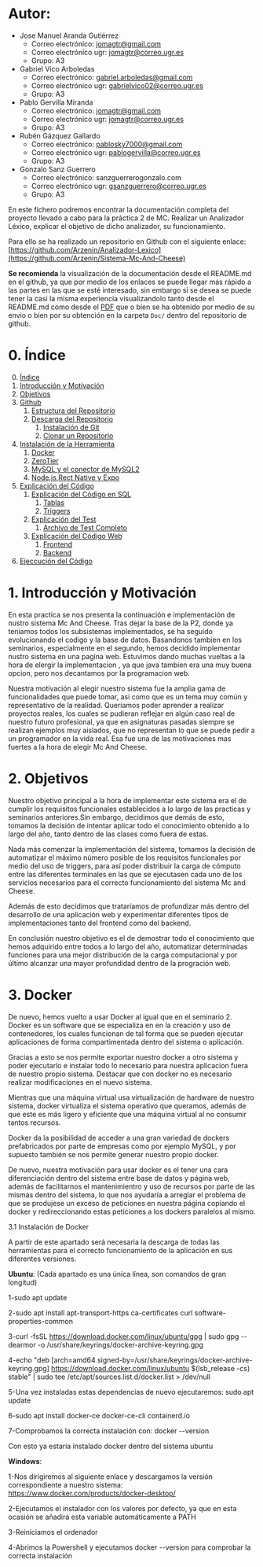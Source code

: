 # Autor:
- Jose Manuel Aranda Gutiérrez
  - Correo electrónico: jomagtr@gmail.com
  - Correo electrónico ugr: jomagtr@correo.ugr.es
  - Grupo: A3
- Gabriel Vico Arboledas
  - Correo electrónico: gabriel.arboledas@gmail.com
  - Correo electrónico ugr: gabrielvico02@correo.ugr.es
  - Grupo: A3
- Pablo Gervilla Miranda
  - Correo electrónico: jomagtr@gmail.com
  - Correo electrónico ugr: jomagtr@correo.ugr.es
  - Grupo: A3
- Rubén Gázquez Gallardo
  - Correo electrónico: pablosky7000@gmail.com
  - Correo electrónico ugr: pablogervilla@correo.ugr.es
  - Grupo: A3
- Gonzalo Sanz Guerrero
  - Correo electrónico: sanzguerrerogonzalo.com 
  - Correo electrónico ugr: gsanzguerrero@correo.ugr.es
  - Grupo: A3


En este fichero podremos encontrar la documentación completa del proyecto llevado a cabo para la práctica 2 de MC.
Realizar un Analizador Léxico, explicar el objetivo de dicho analizador, su funcionamiento.


Para ello se ha realizado un repositorio en Github con el siguiente enlace:[https://github.com/Arzenin/Analizador-Lexico](https://github.com/Arzenin/Sistema-Mc-And-Cheese)


__Se recomienda__ la visualización de la documentación desde el README.md en el github, ya que por medio de los enlaces se puede llegar más rápido a las partes en las que se esté interesado, sin embargo si se desea se puede tener la casi la misma experiencia visualizandolo tanto desde el README.md como desde el [PDF](Doc/) que o bien se ha obtenido por medio de su envio o bien por su obtención en la carpeta `Doc/` dentro del repositorio de github.

# 0. Índice

0. [Índice](#0-índice)
1. [Introducción y Motivación](#1-introducción-y-motivación)
2. [Objetivos](#2-objetivos)
3. [Github](#3-github)
   1. [Estructura del Repositorio](#31-estructura-del-repositorio)
   2. [Descarga del Repositorio](#32-descarga-del-repositorio)
      1. [Instalación de Git](#321-instalación-de-git)
      2. [Clonar un Repositorio](#322-clonar-un-repositorio)
4. [Instalación de la Herramienta](#4-instalación-de-la-herramienta)
   1. [Docker](#41-docker)
   2. [ZeroTier](#42-zerotier)
   3. [MySQL y el conector de MySQL2](#43-mysql-y-el-conector-de-mysql2)
   4. [Node.js,Rect Native y Expo](#44-node.js,react-native-y-expo)
5. [Explicación del Código](#5-explicación-del-código)
   1. [Explicación del Código en SQL](#51-explicación-del-sql)
      1. [Tablas](#511-tablas)
      2. [Triggers](#512-triggers)
   2. [Explicación del Test](#52-explicación-del-test)
      1. [Archivo de Test Completo](#521-archivo-de-test-completo)
   3. [Explicación del Código Web](#53-explicación-del-codigo-web)
      1. [Frontend](#531-frontend)
      2. [Backend](#532-Backend)
 5. [Ejeccución del Código](#54-ejecución-del-código)

# 1. Introducción y Motivación

En esta practica se nos presenta la continuación e implementación de nustro sistema Mc And Cheese. Tras dejar la base de la P2, donde ya teniamos todos los subsistemas 
implementados, se ha seguido evolucionando el codigo y la base de datos. Basandonos tambien en los seminarios, especialmente en el segundo, hemos decidido implementar nustro 
sistema en una pagina web. Estuvimos dando muchas vueltas a la hora de elergir la implementacion , ya que java tambien era una muy buena opcion, pero nos decantamos por la 
programacion web.


Nuestra motivación al elegir nuestro sistema fue la amplia gama de funcionalidades que puede tomar, asi como que es un tema muy común y representativo de la realidad. 
Queríamos poder aprender a realizar proyectos reales, los cuales se pudieran reflejar en algún caso real de nuestro futuro profesional, ya que en asignaturas pasadas siempre 
se realizan ejemplos muy aislados, que no representan lo que se puede pedir a un programador en la vida real. Esa fue una de las motivaciones mas fuertes a la hora de 
elegir Mc And Cheese.

# 2. Objetivos

Nuestro objetivo principal a la hora de implementar este sistema era el de cumplir los requisitos funcionales establecidos a lo largo de las practicas y seminarios 
anteriores.Sin embargo, decidimos que demás de esto,  tomamos la decisión de intentar aplicar todo el conocimiento obtenido a lo largo del año, tanto dentro de las clases como 
fuera de estas.


Nada más comenzar la implementación del sistema, tomamos la decisión de automatizar el máximo número posible de los requisitos funcionales por medio del uso de triggers, para 
así poder distribuir la carga de cómputo entre las diferentes terminales en las que se ejecutasen cada uno de los servicios necesarios para el correcto funcionamiento del 
sistema Mc and Cheese.


Además de esto decidimos que trataríamos de profundizar más dentro del desarrollo de una aplicación web y experimentar diferentes tipos de implementaciones tanto del frontend 
como del backend.


En conclusión nuestro objetivo es el de demostrar todo el conocimiento que hemos adquirido entre todos a lo largo del año, automatizar determinadas funciones para una mejor distribución de la carga computacional y por último alcanzar una mayor profundidad dentro de la progración web.


# 3. Docker

De nuevo, hemos vuelto a usar Docker al igual que en el seminario 2.
Docker es un software que se especializa en en la creación y uso de contenedores, los cuales funcionan de tal forma que se pueden ejecutar aplicaciones de forma compartimentada dentro del sistema o aplicación.

Gracias a esto se nos permite exportar nuestro docker a otro sistema y poder ejecutarlo e instalar todo lo necesario para nuestra aplicacion fuera de nuestro propio sistema. Destacar que con docker no es necesario realizar modificaciones en el nuevo sistema.

Mientras que una máquina virtual usa virtualización de hardware de nuestro sistema, docker virtualiza el sistema operativo que queramos, además de que este es más ligero y eficiente que una máquina virtual al no consumir tantos recursos.

Docker da la posibilidad de acceder a una gran variedad de dockers prefabricados por parte de empresas como por ejemplo MySQL, y por supuesto también se nos permite generar nuestro propio docker.

De nuevo, nuestra motivación para usar docker es el tener una cara diferenciación dentro del sistema entre base de datos y página web, además de facilitarnos el mantenimientro y uso de recursos por parte de las mismas dentro del sistema, lo que nos ayudaría a arreglar el problema de que se produjese un exceso de peticiones en nuestra página copiando el docker y redireccionando estas peticiones a los dockers paralelos al mismo.

3.1 Instalación de Docker

A partir de este apartado será necesaria la descarga de todas las herramientas para el correcto funcionamiento de la aplicación en sus diferentes versiones.

__Ubuntu__:
(Cada apartado es una única línea, son comandos de gran longitud)

1-sudo apt update
 
2-sudo apt install apt-transport-https ca-certificates curl	software-properties-common
  
3-curl -fsSL https://download.docker.com/linux/ubuntu/gpg | sudo gpg --dearmor -o         /usr/share/keyrings/docker-archive-keyring.gpg
  
4-echo "deb [arch=amd64 signed-by=/usr/share/keyrings/docker-archive-keyring.gpg]   https://download.docker.com/linux/ubuntu $(lsb_release -cs) stable" | sudo tee   /etc/apt/sources.list.d/docker.list > /dev/null
  
5-Una vez instaladas estas dependencias de nuevo ejecutaremos:
sudo apt update

6-sudo apt install docker-ce docker-ce-cli containerd.io

7-Comprobamos la correcta instalación con:
docker --version

Con esto ya estaría instalado docker dentro del sistema ubuntu

__Windows__:

1-Nos dirigiremos al siguiente enlace y descargamos la versión correspondiente a nuestro sistema:
https://www.docker.com/products/docker-desktop/

2-Ejecutamos el instalador con los valores por defecto, ya que en esta ocasión se añadirá esta variable automáticamente a PATH

3-Reiniciamos el ordenador

4-Abrimos la Powershell y ejecutamos docker --version para comprobar la correcta instalación



 



